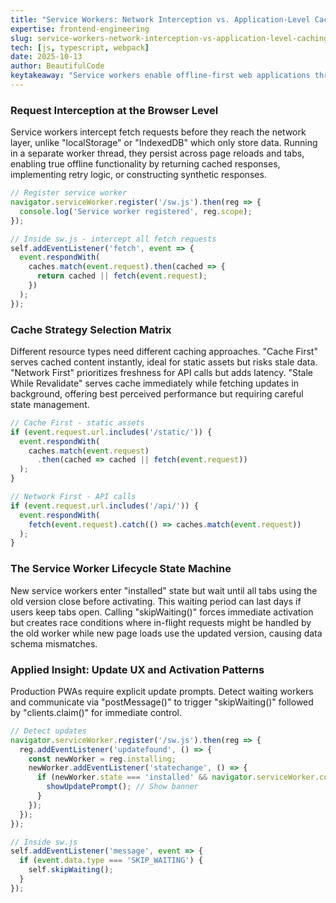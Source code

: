```yaml
---
title: "Service Workers: Network Interception vs. Application-Level Caching Trade-offs"
expertise: frontend-engineering
slug: service-workers-network-interception-vs-application-level-caching
tech: [js, typescript, webpack]
date: 2025-10-13
author: BeautifulCode
keytakeaway: "Service workers enable offline-first web applications through network-level request interception, but production success requires matching cache strategies to resource characteristics and implementing explicit update UX to navigate the complex activation lifecycle."
---
```


### Request Interception at the Browser Level

Service workers intercept fetch requests before they reach the network layer, unlike "localStorage" or "IndexedDB" which only store data. Running in a separate worker thread, they persist across page reloads and tabs, enabling true offline functionality by returning cached responses, implementing retry logic, or constructing synthetic responses.

```javascript
// Register service worker
navigator.serviceWorker.register('/sw.js').then(reg => {
  console.log('Service worker registered', reg.scope);
});

// Inside sw.js - intercept all fetch requests
self.addEventListener('fetch', event => {
  event.respondWith(
    caches.match(event.request).then(cached => {
      return cached || fetch(event.request);
    })
  );
});
```

### Cache Strategy Selection Matrix

Different resource types need different caching approaches. "Cache First" serves cached content instantly, ideal for static assets but risks stale data. "Network First" prioritizes freshness for API calls but adds latency. "Stale While Revalidate" serves cache immediately while fetching updates in background, offering best perceived performance but requiring careful state management.

```javascript
// Cache First - static assets
if (event.request.url.includes('/static/')) {
  event.respondWith(
    caches.match(event.request)
      .then(cached => cached || fetch(event.request))
  );
}

// Network First - API calls
if (event.request.url.includes('/api/')) {
  event.respondWith(
    fetch(event.request).catch(() => caches.match(event.request))
  );
}
```

### The Service Worker Lifecycle State Machine

New service workers enter "installed" state but wait until all tabs using the old version close before activating. This waiting period can last days if users keep tabs open. Calling "skipWaiting()" forces immediate activation but creates race conditions where in-flight requests might be handled by the old worker while new page loads use the updated version, causing data schema mismatches.

### Applied Insight: Update UX and Activation Patterns

Production PWAs require explicit update prompts. Detect waiting workers and communicate via "postMessage()" to trigger "skipWaiting()" followed by "clients.claim()" for immediate control.

```javascript
// Detect updates
navigator.serviceWorker.register('/sw.js').then(reg => {
  reg.addEventListener('updatefound', () => {
    const newWorker = reg.installing;
    newWorker.addEventListener('statechange', () => {
      if (newWorker.state === 'installed' && navigator.serviceWorker.controller) {
        showUpdatePrompt(); // Show banner
      }
    });
  });
});

// Inside sw.js
self.addEventListener('message', event => {
  if (event.data.type === 'SKIP_WAITING') {
    self.skipWaiting();
  }
});
```
